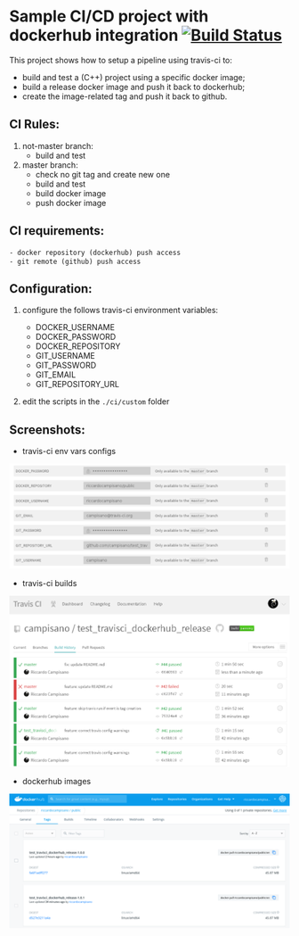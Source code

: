 # Sample CI/CD project with dockerhub integration [![Build Status][ci_img]][ci_link]

[ci_link]: https://travis-ci.org/campisano/test_travisci_dockerhub_release
[ci_img]: https://travis-ci.org/campisano/test_travisci_dockerhub_release.svg?branch=master "Continuous Integration"

This project shows how to setup a pipeline using travis-ci to:
- build and test a (C++) project using a specific docker image;
- build a release docker image and push it back to dockerhub;
- create the image-related tag and push it back to github.



## CI Rules:

1) not-master branch:
    - build and test
0) master branch:
    - check no git tag and create new one
    - build and test
    - build docker image
    - push docker image



## CI requirements:
    - docker repository (dockerhub) push access
    - git remote (github) push access



## Configuration:

1) configure the follows travis-ci environment variables:
    - DOCKER_USERNAME
    - DOCKER_PASSWORD
    - DOCKER_REPOSITORY
    - GIT_USERNAME
    - GIT_PASSWORD
    - GIT_EMAIL
    - GIT_REPOSITORY_URL

2) edit the scripts in the `./ci/custom` folder



## Screenshots:

* travis-ci env vars configs

![Alt text](/doc/README.md/travisci-config.png?raw=true "travis-ci env vars")


* travis-ci builds

![Alt text](/doc/README.md/travisci-builds.png?raw=true "travis-ci builds")


* dockerhub images

![Alt text](/doc/README.md/dockerhub-images.png?raw=true "dockerhub images")
